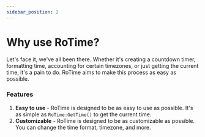 ```yaml
---
sidebar_position: 2
---
```


# Why use RoTime?
Let's face it, we've all been there. Whether it's creating a countdown timer, formatting time, accounting for certain timezones, or just getting the current time, it's a pain to do. RoTime aims to make this process as easy as possible.

### Features

1. **Easy to use** - RoTime is designed to be as easy to use as possible. It's as simple as `RoTime:GetTime()` to get the current time.
2. **Customizable** - RoTime is designed to be as customizable as possible. You can change the time format, timezone, and more.
